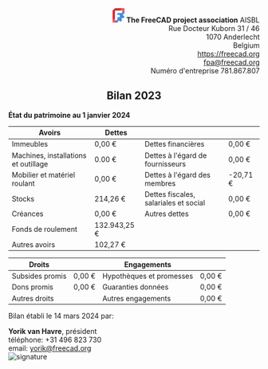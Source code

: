 <div align=right>
<img src="../../../images/logos/FreeCAD-symbol.svg" style="width:24px;" />  <b>The FreeCAD project association</b> AISBL<br/>
Rue Docteur Kuborn 31 / 46<br/>
1070 Anderlecht<br/>
Belgium<br/>
<a href="https://freecad.org">https://freecad.org</a><br/>
<a href="mailto:fpa@freecad.org">fpa@freecad.org</a><br/>
Numéro d'entreprise 781.867.807
</div>

<h2 align=center>Bilan 2023</h2>

**État du patrimoine au 1 janvier 2024**

| Avoirs                               | Dettes       |                                       |          |
| ------------------------------------ | ------------ | ------------------------------------- | -------- |
| Immeubles                            | 0,00 €       | Dettes financières                    | 0,00 €   |
| Machines, installations et outillage | 0.00 €       | Dettes à l'égard de fournisseurs      | 0,00 €   |
| Mobilier et matériel roulant         | 0,00 €       | Dettes à l'égard des membres          | -20,71 € |
| Stocks                               | 214,26 €     | Dettes fiscales, salariales et social | 0,00 €   |
| Créances                             | 0,00 €       | Autres dettes                         | 0,00 €   |
| Fonds de roulement                   | 132.943,25 € |                                       |          |
| Autres avoirs                        | 102,27 €     |                                       |          |

| Droits          |        | Engagements              |        |
| --------------- | ------ | ------------------------ | ------ |
| Subsides promis | 0,00 € | Hypothèques et promesses | 0,00 € |
| Dons promis     | 0,00 € | Guaranties données       | 0,00 € |
| Autres droits   |        | Autres engagements       | 0,00 € |

Bilan établi le 14 mars 2024 par:

<div>
<b>Yorik van Havre</b>, président<br/>
téléphone: +31 496 823 730<br/>
email: <a href="mailto:yorik@freecad.org">yorik@freecad.org</a><br/>
</div>

<img src="file:///home/yorik/Documents/Admin/Docs/signature.png" title="" alt="signature" width="236">

